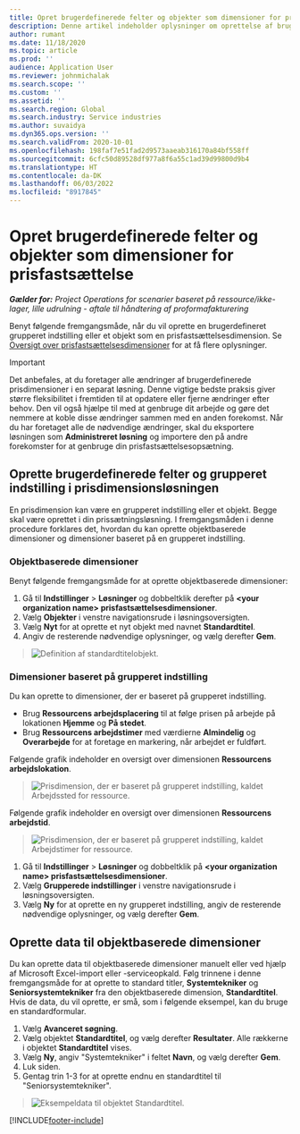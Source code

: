 ```yaml
---
title: Opret brugerdefinerede felter og objekter som dimensioner for prisfastsættelse
description: Denne artikel indeholder oplysninger om oprettelse af brugerdefinerede grupperede indstillinger eller objekter.
author: rumant
ms.date: 11/18/2020
ms.topic: article
ms.prod: ''
audience: Application User
ms.reviewer: johnmichalak
ms.search.scope: ''
ms.custom: ''
ms.assetid: ''
ms.search.region: Global
ms.search.industry: Service industries
ms.author: suvaidya
ms.dyn365.ops.version: ''
ms.search.validFrom: 2020-10-01
ms.openlocfilehash: 198faf7e51fad2d9573aaeab316170a84bf558ff
ms.sourcegitcommit: 6cfc50d89528df977a8f6a55c1ad39d99800d9b4
ms.translationtype: HT
ms.contentlocale: da-DK
ms.lasthandoff: 06/03/2022
ms.locfileid: "8917845"
---
```

# <a name="create-custom-fields-and-entities-as-pricing-dimensions"></a>Opret brugerdefinerede felter og objekter som dimensioner for prisfastsættelse

_**Gælder for:** Project Operations for scenarier baseret på ressource/ikke-lager, lille udrulning - aftale til håndtering af proformafakturering_

Benyt følgende fremgangsmåde, når du vil oprette en brugerdefineret grupperet indstilling eller et objekt som en prisfastsættelsesdimension. Se [Oversigt over prisfastsættelsesdimensioner](pricing-dimensions-overview.md) for at få flere oplysninger.  

> [!IMPORTANT]
> Det anbefales, at du foretager alle ændringer af brugerdefinerede prisdimensioner i en separat løsning. Denne vigtige bedste praksis giver større fleksibilitet i fremtiden til at opdatere eller fjerne ændringer efter behov. Den vil også hjælpe til med at genbruge dit arbejde og gøre det nemmere at koble disse ændringer sammen med en anden forekomst. Når du har foretaget alle de nødvendige ændringer, skal du eksportere løsningen som **Administreret løsning** og importere den på andre forekomster for at genbruge din prisfastsættelsesopsætning.

  
## <a name="create-custom-fields-and-option-sets-in-the-pricing-dimension-solution"></a>Oprette brugerdefinerede felter og grupperet indstilling i prisdimensionsløsningen

En prisdimension kan være en grupperet indstilling eller et objekt. Begge skal være oprettet i din prissætningsløsning. I fremgangsmåden i denne procedure forklares det, hvordan du kan oprette objektbaserede dimensioner og dimensioner baseret på en grupperet indstilling.

### <a name="entity-based-dimensions"></a>Objektbaserede dimensioner
Benyt følgende fremgangsmåde for at oprette objektbaserede dimensioner:

1. Gå til **Indstillinger** > **Løsninger** og dobbeltklik derefter på **\<your organization name> prisfastsættelsesdimensioner**.
2. Vælg **Objekter** i venstre navigationsrude i løsningsoversigten.
3. Vælg **Nyt** for at oprette et nyt objekt med navnet **Standardtitel**. 
4. Angiv de resterende nødvendige oplysninger, og vælg derefter **Gem**.

> ![Definition af standardtitelobjekt.](media/Standard-Title-entity-definition.png)

### <a name="option-set-based-dimensions"></a>Dimensioner baseret på grupperet indstilling 
Du kan oprette to dimensioner, der er baseret på grupperet indstilling. 

- Brug **Ressourcens arbejdsplacering** til at følge prisen på arbejde på lokationen **Hjemme** og **På stedet**. 
- Brug **Ressourcens arbejdstimer** med værdierne **Almindelig** og **Overarbejde** for at foretage en markering, når arbejdet er fuldført.

Følgende grafik indeholder en oversigt over dimensionen **Ressourcens arbejdslokation**. 

> ![Prisdimension, der er baseret på grupperet indstilling, kaldet Arbejdssted for ressource.](media/Option-set-PD-called-Resource-Work-Location.png)

Følgende grafik indeholder en oversigt over dimensionen **Ressourcens arbejdstid**. 

> ![Prisdimension, der er baseret på grupperet indstilling, kaldet Arbejdstimer for ressource.](media/Option-set-PD-called-Resource-Work-Hours.png)

1. Gå til **Indstillinger** > **Løsninger** og dobbeltklik på **\<your organization name> prisfastsættelsesdimensioner**. 
2. Vælg **Grupperede indstillinger** i venstre navigationsrude i løsningsoversigten. 
3. Vælg **Ny** for at oprette en ny grupperet indstilling, angiv de resterende nødvendige oplysninger, og vælg derefter **Gem**.

## <a name="create-data-for-entity-based-dimensions"></a>Oprette data til objektbaserede dimensioner

Du kan oprette data til objektbaserede dimensioner manuelt eller ved hjælp af Microsoft Excel-import eller -serviceopkald. Følg trinnene i denne fremgangsmåde for at oprette to standard titler, **Systemtekniker** og **Seniorsystemtekniker** fra den objektbaserede dimension, **Standardtitel**. Hvis de data, du vil oprette, er små, som i følgende eksempel, kan du bruge en standardformular.

1. Vælg **Avanceret søgning**.
2. Vælg objektet **Standardtitel**, og vælg derefter **Resultater**. Alle rækkerne i objektet **Standardtitel** vises.
3. Vælg **Ny**, angiv "Systemtekniker" i feltet **Navn**, og vælg derefter **Gem**.
4. Luk siden. 
5. Gentag trin 1-3 for at oprette endnu en standardtitel til "Seniorsystemtekniker".

> ![Eksempeldata til objektet Standardtitel.](media/ST-data.png)


[!INCLUDE[footer-include](../includes/footer-banner.md)]